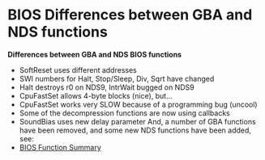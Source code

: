 # BIOS Differences between GBA and NDS functions


**Differences between GBA and NDS BIOS functions**
- SoftReset uses different addresses
- SWI numbers for Halt, Stop/Sleep, Div, Sqrt have changed
- Halt destroys r0 on NDS9, IntrWait bugged on NDS9
- CpuFastSet allows 4-byte blocks (nice), but\...
- CpuFastSet works very SLOW because of a programming bug (uncool)
- Some of the decompression functions are now using callbacks
- SoundBias uses new delay parameter
And, a number of GBA functions have been removed, and some new NDS
functions have been added, see:
- [BIOS Function Summary](./biosfunctionsummary.md)



